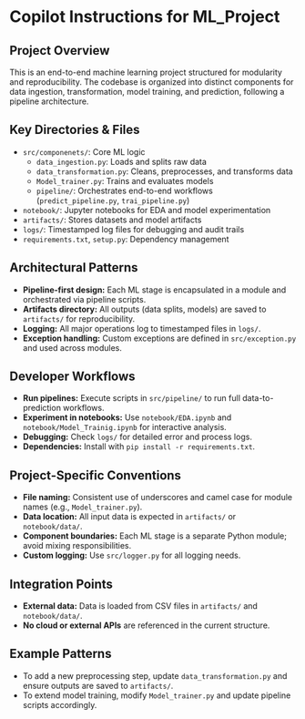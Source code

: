 # Copilot Instructions for ML_Project

## Project Overview
This is an end-to-end machine learning project structured for modularity and reproducibility. The codebase is organized into distinct components for data ingestion, transformation, model training, and prediction, following a pipeline architecture.

## Key Directories & Files
- `src/componenets/`: Core ML logic
  - `data_ingestion.py`: Loads and splits raw data
  - `data_transformation.py`: Cleans, preprocesses, and transforms data
  - `Model_trainer.py`: Trains and evaluates models
  - `pipeline/`: Orchestrates end-to-end workflows (`predict_pipeline.py`, `trai_pipeline.py`)
- `notebook/`: Jupyter notebooks for EDA and model experimentation
- `artifacts/`: Stores datasets and model artifacts
- `logs/`: Timestamped log files for debugging and audit trails
- `requirements.txt`, `setup.py`: Dependency management

## Architectural Patterns
- **Pipeline-first design:** Each ML stage is encapsulated in a module and orchestrated via pipeline scripts.
- **Artifacts directory:** All outputs (data splits, models) are saved to `artifacts/` for reproducibility.
- **Logging:** All major operations log to timestamped files in `logs/`.
- **Exception handling:** Custom exceptions are defined in `src/exception.py` and used across modules.

## Developer Workflows
- **Run pipelines:** Execute scripts in `src/pipeline/` to run full data-to-prediction workflows.
- **Experiment in notebooks:** Use `notebook/EDA.ipynb` and `notebook/Model_Trainig.ipynb` for interactive analysis.
- **Debugging:** Check `logs/` for detailed error and process logs.
- **Dependencies:** Install with `pip install -r requirements.txt`.

## Project-Specific Conventions
- **File naming:** Consistent use of underscores and camel case for module names (e.g., `Model_trainer.py`).
- **Data location:** All input data is expected in `artifacts/` or `notebook/data/`.
- **Component boundaries:** Each ML stage is a separate Python module; avoid mixing responsibilities.
- **Custom logging:** Use `src/logger.py` for all logging needs.

## Integration Points
- **External data:** Data is loaded from CSV files in `artifacts/` and `notebook/data/`.
- **No cloud or external APIs** are referenced in the current structure.

## Example Patterns
- To add a new preprocessing step, update `data_transformation.py` and ensure outputs are saved to `artifacts/`.
- To extend model training, modify `Model_trainer.py` and update pipeline scripts accordingly.
